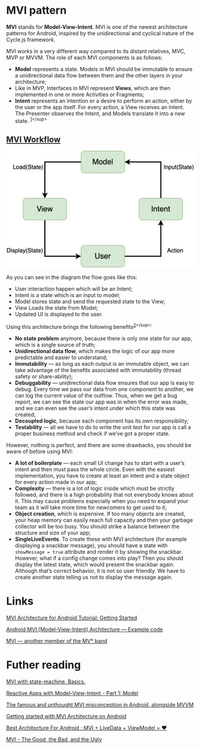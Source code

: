 # MVI pattern
**MVI** stands for **Model-View-Intent**. MVI is one of the newest architecture patterns for Android, inspired by the unidirectional and cyclical nature of the Cycle.js framework.

MVI works in a very different way compared to its distant relatives, MVC, MVP or MVVM. The role of each MVI components is as follows:
- **Model** represents a state. Models in MVI should be immutable to ensure a unidirectional data flow between them and the other layers in your architecture;
- Like in MVP, Interfaces in MVI represent **Views**, which are then implemented in one or more Activities or Fragments;
- **Intent** represents an intention or a desire to perform an action, either by the user or the app itself. For every action, a View receives an Intent. The Presenter observes the Intent, and Models translate it into a new state. <sup>[1](https://www.kodeco.com/817602-mvi-architecture-for-android-tutorial-getting-started#:~:text=MVI%20stands%20for,a%20new%20state.)</sup>

## [MVI Workflow](https://krishanmadushankadev.medium.com/android-mvi-model-view-intent-architecture-example-code-bc7dc8edb33#:~:text=the%20app%20itself.-,MVI%20Workflow,-As%20you%20can)
![](./res/mvi.png "MVI")

As you can see in the diagram the flow goes like this:
- User interaction happen which will be an Intent;
- Intent is a state which is an input to model;
- Model stores state and send the requested state to the View;
- View Loads the state from Model;
- Updated UI is displayed to the user.

Using this architecture brings the following benefits<sup>[2](https://proandroiddev.com/mvi-a-new-member-of-the-mv-band-6f7f0d23bc8a#:~:text=Using%20this%20architecture,the%20message%20again.)</sup>:
- **No state problem** anymore, because there is only one state for our app, which is a single source of truth;
- **Unidirectional data flow**, which makes the logic of our app more predictable and easier to understand;
- **Immutability** — as long as each output is an immutable object, we can take advantage of the benefits associated with immutability (thread safety or share-ability);
- **Debuggability** — unidirectional data flow ensures that our app is easy to debug. Every time we pass our data from one component to another, we can log the current value of the outflow. Thus, when we get a bug report, we can see the state our app was in when the error was made, and we can even see the user’s intent under which this state was created;
- **Decoupled logic**, because each component has its own responsibility;
- **Testability** — all we have to do to write the unit test for our app is call a proper business method and check if we’ve got a proper state.

However, nothing is perfect, and there are some drawbacks, you should be aware of before using MVI:
- **A lot of boilerplate** — each small UI change has to start with a user’s intent and then must pass the whole circle. Even with the easiest implementation, you have to create at least an intent and a state object for every action made in our app;
- **Complexity** — there is a lot of logic inside which must be strictly followed, and there is a high probability that not everybody knows about it. This may cause problems especially when you need to expand your team as it will take more time for newcomers to get used to it;
- **Object creation**, which is expensive. If too many objects are created, your heap memory can easily reach full capacity and then your garbage collector will be too busy. You should strike a balance between the structure and size of your app;
- **SingleLiveEvents**. To create these with MVI architecture (for example displaying a snackbar message), you should have a state with `showMessage = true` attribute and render it by showing the snackbar. However, what if a config change comes into play? Then you should display the latest state, which would present the snackbar again. Although that’s correct behavior, it is not so user friendly. We have to create another state telling us not to display the message again.

# Links
[MVI Architecture for Android Tutorial: Getting Started](https://www.kodeco.com/817602-mvi-architecture-for-android-tutorial-getting-started)

[Android MVI (Model-View-Intent) Architecture — Example code](https://krishanmadushankadev.medium.com/android-mvi-model-view-intent-architecture-example-code-bc7dc8edb33)

[MVI — another member of the MV* band](https://proandroiddev.com/mvi-a-new-member-of-the-mv-band-6f7f0d23bc8a)

# Futher reading
[MVI with state-machine. Basics.](https://proandroiddev.com/mvi-architecture-with-a-state-machine-basics-721c5ebed893)

[Reactive Apps with Model-View-Intent - Part 1: Model](http://hannesdorfmann.com/android/mosby3-mvi-1/)

[The famous and unthought MVI misconception in Android, alongside MVVM](https://funkymuse.dev/posts/the-story-of-mvi/)

[Getting started with MVI Architecture on Android](https://ericampire.com/getting-started-with-mvi-architecture-on-android-b2c280b7023)

[Best Architecture For Android : MVI + LiveData + ViewModel = ❤️](https://proandroiddev.com/best-architecture-for-android-mvi-livedata-viewmodel-71a3a5ac7ee3)

[MVI - The Good, the Bad, and the Ugly](https://adambennett.dev/2019/07/mvi-the-good-the-bad-and-the-ugly/)
